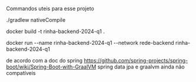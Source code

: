 Commandos uteis para esse projeto

./gradlew nativeCompile

docker build -t  rinha-backend-2024-q1 .


docker run  --name rinha-backend-2024-q1 --network rede-backend  rinha-backend-2024-q1

de acordo com a doc do spring https://github.com/spring-projects/spring-boot/wiki/Spring-Boot-with-GraalVM spring data jpa e graalvm ainda não compatíveis 